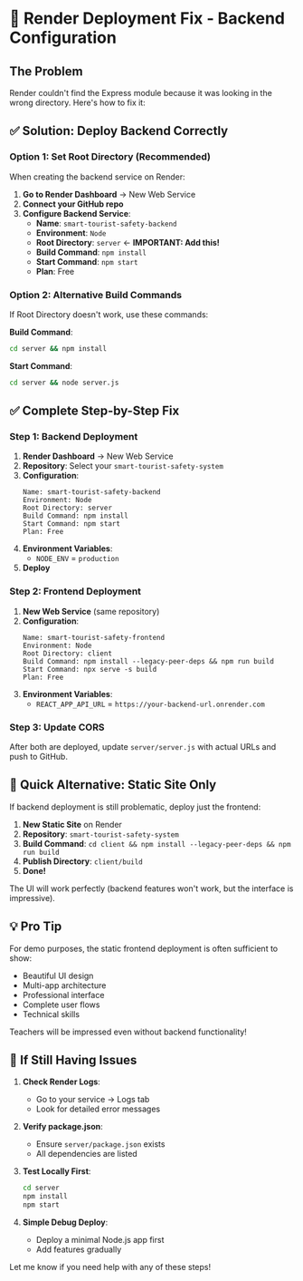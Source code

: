 # 🔧 Render Deployment Fix - Backend Configuration

## The Problem
Render couldn't find the Express module because it was looking in the wrong directory. Here's how to fix it:

## ✅ Solution: Deploy Backend Correctly

### Option 1: Set Root Directory (Recommended)

When creating the backend service on Render:

1. **Go to Render Dashboard** → New Web Service
2. **Connect your GitHub repo**
3. **Configure Backend Service**:
   - **Name**: `smart-tourist-safety-backend`
   - **Environment**: `Node`
   - **Root Directory**: `server` ← **IMPORTANT: Add this!**
   - **Build Command**: `npm install`
   - **Start Command**: `npm start`
   - **Plan**: Free

### Option 2: Alternative Build Commands

If Root Directory doesn't work, use these commands:

**Build Command**: 
```bash
cd server && npm install
```

**Start Command**: 
```bash
cd server && node server.js
```

## ✅ Complete Step-by-Step Fix

### Step 1: Backend Deployment

1. **Render Dashboard** → New Web Service
2. **Repository**: Select your `smart-tourist-safety-system`
3. **Configuration**:
   ```
   Name: smart-tourist-safety-backend
   Environment: Node
   Root Directory: server
   Build Command: npm install
   Start Command: npm start
   Plan: Free
   ```
4. **Environment Variables**:
   - `NODE_ENV` = `production`
5. **Deploy**

### Step 2: Frontend Deployment

1. **New Web Service** (same repository)
2. **Configuration**:
   ```
   Name: smart-tourist-safety-frontend
   Environment: Node
   Root Directory: client
   Build Command: npm install --legacy-peer-deps && npm run build
   Start Command: npx serve -s build
   Plan: Free
   ```
3. **Environment Variables**:
   - `REACT_APP_API_URL` = `https://your-backend-url.onrender.com`

### Step 3: Update CORS

After both are deployed, update `server/server.js` with actual URLs and push to GitHub.

## 🚨 Quick Alternative: Static Site Only

If backend deployment is still problematic, deploy just the frontend:

1. **New Static Site** on Render
2. **Repository**: `smart-tourist-safety-system`
3. **Build Command**: `cd client && npm install --legacy-peer-deps && npm run build`
4. **Publish Directory**: `client/build`
5. **Done!** 

The UI will work perfectly (backend features won't work, but the interface is impressive).

## 💡 Pro Tip

For demo purposes, the static frontend deployment is often sufficient to show:
- Beautiful UI design
- Multi-app architecture
- Professional interface
- Complete user flows
- Technical skills

Teachers will be impressed even without backend functionality!

## 🔄 If Still Having Issues

1. **Check Render Logs**:
   - Go to your service → Logs tab
   - Look for detailed error messages

2. **Verify package.json**:
   - Ensure `server/package.json` exists
   - All dependencies are listed

3. **Test Locally First**:
   ```bash
   cd server
   npm install
   npm start
   ```

4. **Simple Debug Deploy**:
   - Deploy a minimal Node.js app first
   - Add features gradually

Let me know if you need help with any of these steps!
